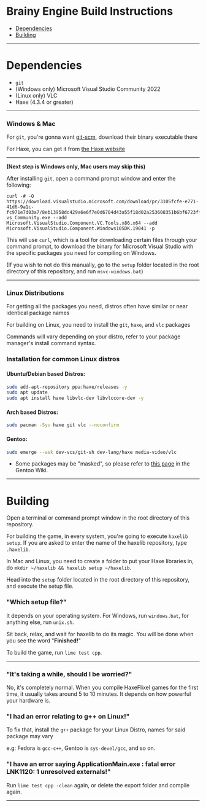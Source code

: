 # Brainy Engine Build Instructions

* [Dependencies](#dependencies)
* [Building](#building)

---

# Dependencies

- `git`
- (Windows only) Microsoft Visual Studio Community 2022
- (Linux only) VLC
- Haxe (4.3.4 or greater)

---

### Windows & Mac

For `git`, you're gonna want [git-scm](https://git-scm.com/downloads), download their binary executable there

For Haxe, you can get it from [the Haxe website](https://haxe.org/download/)

---

**(Next step is Windows only, Mac users may skip this)**

After installing `git`, open a command prompt window and enter the following:

```batch
curl -# -O https://download.visualstudio.microsoft.com/download/pr/3105fcfe-e771-41d6-9a1c-fc971e7d03a7/8eb13958dc429a6e6f7e0d6704d43a55f18d02a253608351b6bf6723ffdaf24e/vs_Community.exe
vs_Community.exe --add Microsoft.VisualStudio.Component.VC.Tools.x86.x64 --add Microsoft.VisualStudio.Component.Windows10SDK.19041 -p
```

This will use `curl`, which is a tool for downloading certain files through your command prompt,
to download the binary for Microsoft Visual Studio with the specific packages you need for compiling on Windows.

(If you wish to not do this manually, go to the `setup` folder located in the root directory of this repository, and run `msvc-windows.bat`)

---
### Linux Distributions

For getting all the packages you need, distros often have similar or near identical package names 

For building on Linux, you need to install the `git`, `haxe`, and `vlc` packages

Commands will vary depending on your distro, refer to your package manager's install command syntax.

### Installation for common Linux distros

#### Ubuntu/Debian based Distros:

```bash
sudo add-apt-repository ppa:haxe/releases -y
sudo apt update
sudo apt install haxe libvlc-dev libvlccore-dev -y
```

#### Arch based Distros:

```bash
sudo pacman -Syu haxe git vlc --noconfirm
```

#### Gentoo:

```bash
sudo emerge --ask dev-vcs/git-sh dev-lang/haxe media-video/vlc
```

* Some packages may be "masked", so please refer to [this page](https://wiki.gentoo.org/wiki/Knowledge_Base:Unmasking_a_package) in the Gentoo Wiki.

---

# Building

Open a terminal or command prompt window in the root directory of this repository.

For building the game, in every system, you're going to execute `haxelib setup`. If you are asked to enter the name of the haxelib repository, type `.haxelib`.

In Mac and Linux, you need to create a folder to put your Haxe libraries in, do `mkdir ~/haxelib && haxelib setup ~/haxelib`.

Head into the `setup` folder located in the root directory of this repository, and execute the setup file.

### "Which setup file?"

It depends on your operating system. For Windows, run `windows.bat`, for anything else, run `unix.sh`.

Sit back, relax, and wait for haxelib to do its magic. You will be done when you see the word "**Finished!**"

To build the game, run `lime test cpp`.

---

### "It's taking a while, should I be worried?"

No, it's completely normal. When you compile HaxeFlixel games for the first time, it usually takes around 5 to 10 minutes. It depends on how powerful your hardware is.

### "I had an error relating to g++ on Linux!"

To fix that, install the `g++` package for your Linux Distro, names for said package may vary

e.g: Fedora is `gcc-c++`, Gentoo is `sys-devel/gcc`, and so on.

### "I have an error saying ApplicationMain.exe : fatal error LNK1120: 1 unresolved externals!"

Run `lime test cpp -clean` again, or delete the export folder and compile again.

---
